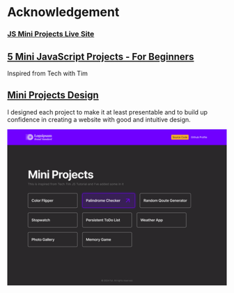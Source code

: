 # Acknowledgement

### [JS Mini Projects Live Site](https://fahatmah.github.io/mini_projects_js/index.html)

## [5 Mini JavaScript Projects - For Beginners](https://youtu.be/2ml4x0rO1PQ?si=lDB4SwVObgeViabg)

Inspired from Tech with Tim

## [Mini Projects Design](https://www.figma.com/design/PGSj95sAIZs7LX6mqMOp2h/Mini-Projects-Design?node-id=0-1&t=gpfCRjS8Xy9LU3Nd-1)

I designed each project to make it at least presentable and to build up
confidence in creating a website with good and intuitive design.


![](design/home-desktop.png)
